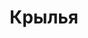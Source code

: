 ---
draft: false
slug: krylia-55385c07
title: Крылья
type: books
params:
  authors:
  - Mikhail Alekseevich Kuzmin, Mikhail Kuzmin, Михаил Алексеевич Кузмин
  bookTitle: Крылья
  book_description: Повесть Михаила Алексеевича Кузмина (1872—1936), впервые опубликованная
    в 1906 году. «В несколько опустевшем под утро вагоне становилось все светлее;
    через запотевшие окна можно было видеть почти ядовито-яркую, несмотря на конец
    августа, зелень травы, размокшие дороги, тележки молочниц перед закрытым шлагбаумом,
    будки сторожей, гуляющих дачниц под цветными зонтиками. На частых и однообразных
    станциях в вагон набирались новые местные пассажиры с портфелями, и было видно,
    что вагон, дорога, — для них не эпоха, ни даже эпизод жизни, а обычная часть дневной
    программы, и скамейка, где сидел Николай Иванович Смуров с Ваней, казалась наиболее
    солидной и значительной из всего вагона
  cover: https://images-na.ssl-images-amazon.com/images/S/compressed.photo.goodreads.com/books/1456102230i/29240298.jpg
  isbn: '9781843914310'
  languages:
  - Английский, Неизвестно, Русский
  goodreads_link: https://www.goodreads.com/book/show/29240298
  page_count: '116'
  publication_year: '1906'
  russian_audioversion: 'no'
  russian_translation_status: exists
  short_book_description: Повесть Михаила Алексеевича Кузмина (1872—1936), впервые
    опубликованная в 1906 году. «В несколько опустевшем под утро вагоне становилось
    все светлее; через запотевшие окна можно было видеть почти...
  tags:
  - LGBTQ+
  - LGBTQ+ novels before Stonewall
  - Russia
  - Russian literature
  - classics
  - fiction
  - gay
  - gay's writings
  - novels
  - queer
  - renaissance art
---